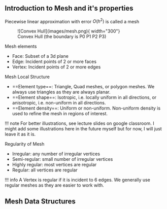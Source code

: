 ## Introduction to Mesh and it's properties
Piecewise linear approximation with error $O(h^2)$ is called a mesh

<figure markdown="span">
  ![Convex Hull](images/mesh.png){ width="300"}
  <figcaption>Convex Hull (the boundary is P0 P1 P2 P3)</figcaption>
</figure>

Mesh elements

- Face: Subset of a 3d plane
- Edge: Incident points of 2 or more faces
- Vertex: Incident points of 2 or more edges 

Mesh Local Structure

- ==Element type==: Triangle, Quad meshes, or polygon meshes. We always use triangles as they are always planar.
- ==Element shape==: Isotropic, i.e. locally uniform in all directions, or anisotropic, i.e. non-uniform in all directions.
- ==Element density==: Uniform or non-uniform. Non-uniform density is used to refine the mesh in regions of interest.

!!! note
    For better illustrations, see lecture slides on google classroom. I might add some illustrations here in the future myself but for now, I will just leave it as it is.

Regularity of Mesh

- Irregular: any number of irregular vertices
- Semi-regular: small number of irregular vertices
- Highly regular: most vertices are regular
- Regular: all vertices are regular

!!! info
    A Vertex is regular if it is incident to 6 edges. We generally use regular meshes as they are easier to work with.

## Mesh Data Structures
